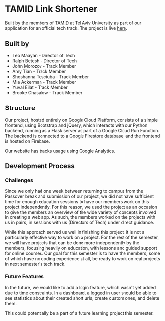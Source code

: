 # TAMID Link Shortener
Built by the members of [TAMID](https://tamidgroup.org) at Tel Aviv University
as part of our application for an official tech track. The project is live 
[here](https://tamid-tau-link-shortener.web.app).

## Built by
- Teo Maayan - Director of Tech
- Ralph Betesh - Director of Tech
- John Morozov - Track Member
- Amy Tian - Track Member
- Shoshanna Tesciuba - Track Member
- Mia Ackerman - Track Member
- Yuval Eilat - Track Member
- Brooke Chasalow - Track Member

## Structure
Our project, hosted entirely on Google Cloud Platform, consists of a simple 
frontend, using Bootstrap and jQuery, which interacts with our Python backend, 
running as a Flask server as part of a Google Cloud Run Function. The backend 
is connected to a Google Firestore database, and the frontend is hosted on Firebase.

Our website has tracks usage using Google Analytics.

## Development Process
### Challenges
Since we only had one week between returning to campus
from the Passover break and submission of our project,
we did not have sufficient time for enough education
sessions to have our members work on this project independently.
For this reason, we used the project as an occasion to 
give the members an overview of the wide variety of concepts 
involved in creating a web app. As such, the members worked
on the projects with us in pairs, in sessions with us 
(Directors of Tech) under direct guidance.

While this approach served us well in finishing this project,
it is not a particularly effective way to work on a project. For the
rest of the semester, we will have projects that can be done more
independently by the members, focusing heavily on education, with 
lessons and guided support for online courses. Our goal
for this semester is to have the members, some of which have no coding
experience at all, be ready to work on real projects in next semester's
tech track.

### Future Features
In the future, we would like to add a login feature, which wasn't yet added
due to time constraints. In a dashboard, a logged in user should be able to see
statistics about their created short urls, create custom ones, and delete them.

This could potentially be a part of a future learning project this semester.